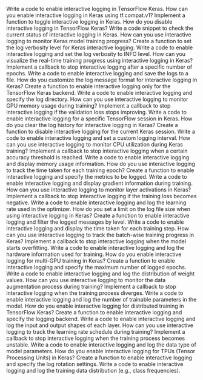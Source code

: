 Write a code to enable interactive logging in TensorFlow Keras.
How can you enable interactive logging in Keras using tf.compat.v1?
Implement a function to toggle interactive logging in Keras.
How do you disable interactive logging in TensorFlow Keras?
Write a code snippet to check the current status of interactive logging in Keras.
How can you use interactive logging to monitor Keras model training progress?
Create a function to set the log verbosity level for Keras interactive logging.
Write a code to enable interactive logging and set the log verbosity to INFO level.
How can you visualize the real-time training progress using interactive logging in Keras?
Implement a callback to stop interactive logging after a specific number of epochs.
Write a code to enable interactive logging and save the logs to a file.
How do you customize the log message format for interactive logging in Keras?
Create a function to enable interactive logging only for the TensorFlow Keras backend.
Write a code to enable interactive logging and specify the log directory.
How can you use interactive logging to monitor GPU memory usage during training?
Implement a callback to stop interactive logging if the validation loss stops improving.
Write a code to enable interactive logging for a specific TensorFlow session in Keras.
How do you clear the log history for interactive logging in Keras?
Create a function to disable interactive logging for the current Keras session.
Write a code to enable interactive logging and set a custom logging interval.
How can you use interactive logging to monitor CPU utilization during Keras training?
Implement a callback to stop interactive logging when a certain accuracy threshold is reached.
Write a code to enable interactive logging and display memory usage information.
How do you use interactive logging to track the time taken for each training epoch?
Create a function to enable interactive logging and specify the metrics to be logged.
Write a code to enable interactive logging and display gradient information during training.
How can you use interactive logging to monitor layer activations in Keras?
Implement a callback to stop interactive logging if the training loss becomes negative.
Write a code to enable interactive logging and log the learning rate used in the optimizer.
How do you set a limit on the log file size when using interactive logging in Keras?
Create a function to enable interactive logging and filter the logged messages by level.
Write a code to enable interactive logging and display the time taken for each training step.
How can you use interactive logging to track the batch-wise training progress in Keras?
Implement a callback to stop interactive logging when the model starts overfitting.
Write a code to enable interactive logging and log the hardware information used for training.
How do you enable interactive logging for multi-GPU training in Keras?
Create a function to enable interactive logging and specify the maximum number of logged epochs.
Write a code to enable interactive logging and log the distribution of weight values.
How can you use interactive logging to monitor the data augmentation process during training?
Implement a callback to stop interactive logging when the training process diverges.
Write a code to enable interactive logging and log the number of trainable parameters in the model.
How do you enable interactive logging for distributed training in TensorFlow Keras?
Create a function to enable interactive logging and specify the logging backend.
Write a code to enable interactive logging and log the input and output shapes of each layer.
How can you use interactive logging to track the learning rate schedule during training?
Implement a callback to stop interactive logging when the training process becomes unstable.
Write a code to enable interactive logging and log the data type of model parameters.
How do you enable interactive logging for TPUs (Tensor Processing Units) in Keras?
Create a function to enable interactive logging and specify the log rotation settings.
Write a code to enable interactive logging and log the training data distribution (e.g., class frequencies).